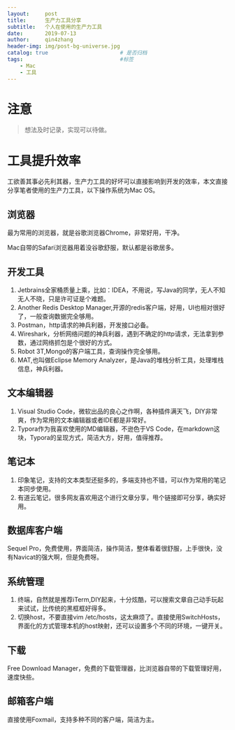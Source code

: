 ```yaml
---
layout:     post
title:      生产力工具分享
subtitle:   个人在使用的生产力工具
date:       2019-07-13
author:     qin4zhang
header-img: img/post-bg-universe.jpg 
catalog: true 						# 是否归档
tags:								#标签
    - Mac
    - 工具
---
```

# 注意
> 想法及时记录，实现可以待做。

# 工具提升效率
工欲善其事必先利其器，生产力工具的好坏可以直接影响到开发的效率，本文直接分享笔者使用的生产力工具，以下操作系统为Mac OS。

## 浏览器
最为常用的浏览器，就是谷歌浏览器Chrome，非常好用，干净。

Mac自带的Safari浏览器用着没谷歌舒服，默认都是谷歌居多。

## 开发工具
1. Jetbrains全家桶质量上乘，比如：IDEA，不用说，写Java的同学，无人不知无人不晓，只是许可证是个难题。
2. Another Redis Desktop Manager,开源的redis客户端，好用，UI也相对很好了，一般查询数据完全够用。
3. Postman，http请求的神兵利器，开发接口必备。
4. Wireshark，分析网络问题的神兵利器，遇到不确定的http请求，无法拿到参数，通过网络抓包是个很好的方式。
5. Robot 3T,Mongo的客户端工具，查询操作完全够用。
6. MAT,也叫做Eclipse Memory Analyzer，是Java的堆栈分析工具，处理堆栈信息，神兵利器。

## 文本编辑器
1. Visual Studio Code，微软出品的良心之作啊，各种插件满天飞，DIY非常爽，作为常用的文本编辑器或者IDE都是非常好。
2. Typora作为我喜欢使用的MD编辑器，不逊色于VS Code，在markdown这块，Typora的呈现方式，简洁大方，好用，值得推荐。

## 笔记本
1. 印象笔记，支持的文本类型还挺多的，多端支持也不错，可以作为常用的笔记本同步使用。
2. 有道云笔记，很多网友喜欢用这个进行文章分享，甩个链接即可分享，确实好用。

## 数据库客户端
Sequel Pro，免费使用，界面简洁，操作简洁，整体看着很舒服，上手很快，没有Navicat的强大啊，但是免费呀。

## 系统管理
1. 终端，自然就是推荐iTerm,DIY起来，十分炫酷，可以搜索文章自己动手玩起来试试，比传统的黑框框好得多。
2. 切换host，不要直接vim /etc/hosts，这太麻烦了。直接使用SwitchHosts，界面化的方式管理本机的host映射，还可以设置多个不同的环境，一键开关。

## 下载
Free Download Manager，免费的下载管理器，比浏览器自带的下载管理好用，速度快些。

## 邮箱客户端
直接使用Foxmail，支持多种不同的客户端，简洁为主。

